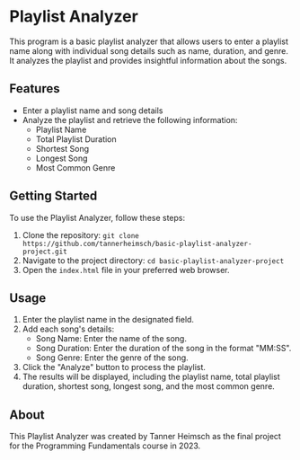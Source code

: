 # Playlist Analyzer

This program is a basic playlist analyzer that allows users to enter a playlist name along with individual song details such as name, duration, and genre. It analyzes the playlist and provides insightful information about the songs.

## Features

- Enter a playlist name and song details
- Analyze the playlist and retrieve the following information:
  - Playlist Name
  - Total Playlist Duration
  - Shortest Song
  - Longest Song
  - Most Common Genre

## Getting Started

To use the Playlist Analyzer, follow these steps:

1. Clone the repository: `git clone https://github.com/tannerheimsch/basic-playlist-analyzer-project.git`
2. Navigate to the project directory: `cd basic-playlist-analyzer-project`
3. Open the `index.html` file in your preferred web browser.

## Usage

1. Enter the playlist name in the designated field.
2. Add each song's details:
   - Song Name: Enter the name of the song.
   - Song Duration: Enter the duration of the song in the format "MM:SS".
   - Song Genre: Enter the genre of the song.
3. Click the "Analyze" button to process the playlist.
4. The results will be displayed, including the playlist name, total playlist duration, shortest song, longest song, and the most common genre.


## About

This Playlist Analyzer was created by Tanner Heimsch as the final project for the Programming Fundamentals course in 2023.